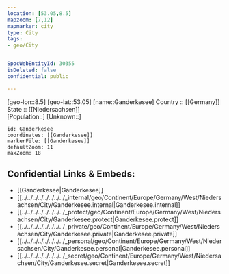 ```yaml
---
location: [53.05,8.5] 
mapzoom: [7,12] 
mapmarker: city 
type: City
tags:
- geo/City


SpocWebEntityId: 30355
isDeleted: false
confidential: public

---
```

[geo-lon::8.5] 
[geo-lat::53.05] 
[name::Ganderkesee] 
Country :: [[Germany]]  
State :: [[Niedersachsen]]  
[Population::] 
[Unknown::] 


```leaflet
id: Ganderkesee
coordinates: [[Ganderkesee]] 
markerFile: [[Ganderkesee]] 
defaultZoom: 11 
maxZoom: 18
```


## Confidential Links & Embeds: 
- [[Ganderkesee|Ganderkesee]]  
- [[../../../../../../../../_internal/geo/Continent/Europe/Germany/West/Niedersachsen/City/Ganderkesee.internal|Ganderkesee.internal]] 
- [[../../../../../../../../_protect/geo/Continent/Europe/Germany/West/Niedersachsen/City/Ganderkesee.protect|Ganderkesee.protect]] 
- [[../../../../../../../../_private/geo/Continent/Europe/Germany/West/Niedersachsen/City/Ganderkesee.private|Ganderkesee.private]] 
- [[../../../../../../../../_personal/geo/Continent/Europe/Germany/West/Niedersachsen/City/Ganderkesee.personal|Ganderkesee.personal]] 
- [[../../../../../../../../_secret/geo/Continent/Europe/Germany/West/Niedersachsen/City/Ganderkesee.secret|Ganderkesee.secret]] 
